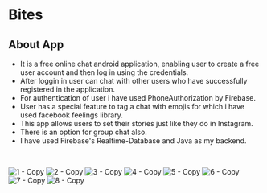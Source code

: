 # Bites


## About App

- It is a free online chat android application, enabling user to create a free user account and then log in using the credentials. <br/>
- After loggin in user can chat with other users who have successfully registered in the application. <br/>
- For authentication of user i have used PhoneAuthorization by Firebase. <br/>
- User has a special feature to tag a chat with emojis for which i have used facebook feelings library.<br/>
- This app allows users to set their stories just like they do in Instagram.
- There is an option for group chat also.
- I have used Firebase's Realtime-Database and Java as my backend.<br/>

<br/>

![1 - Copy](https://user-images.githubusercontent.com/48574130/118493931-40a04500-b73f-11eb-8daa-d83e5f4c829f.jpg)
![2 - Copy](https://user-images.githubusercontent.com/48574130/118493940-4138db80-b73f-11eb-8603-03d99694ffc6.jpg)
![3 - Copy](https://user-images.githubusercontent.com/48574130/118493943-41d17200-b73f-11eb-8015-65d835e65ce8.jpg)
![4 - Copy](https://user-images.githubusercontent.com/48574130/118493945-426a0880-b73f-11eb-97be-7b209b0706c8.jpg)
![5 - Copy](https://user-images.githubusercontent.com/48574130/118493946-43029f00-b73f-11eb-9ba5-9afcb5762b4e.jpg)
![6 - Copy](https://user-images.githubusercontent.com/48574130/118493949-43029f00-b73f-11eb-9bdc-f860feee92ba.jpg)
![7 - Copy](https://user-images.githubusercontent.com/48574130/118493950-439b3580-b73f-11eb-9cee-a28c0262285c.jpg)
![8 - Copy](https://user-images.githubusercontent.com/48574130/118493952-439b3580-b73f-11eb-8cb5-b928265fd842.jpg)


